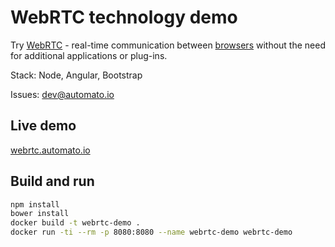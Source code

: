 # WebRTC technology demo

Try [WebRTC](https://webrtc.org/) - real-time communication between [browsers](http://caniuse.com/#search=webrtc) without the need for additional applications or plug-ins.

Stack: Node, Angular, Bootstrap

Issues: [dev@automato.io](mailto:dev@automato.io)

## Live demo

[webrtc.automato.io](webrtc.automato.io)

## Build and run
  
```sh
npm install
bower install
docker build -t webrtc-demo .
docker run -ti --rm -p 8080:8080 --name webrtc-demo webrtc-demo
```